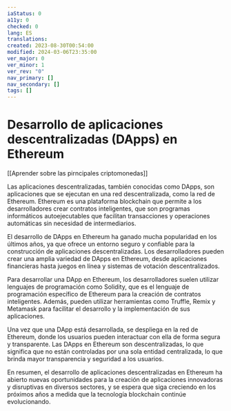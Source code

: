 ```yaml
---
iaStatus: 0
a11y: 0
checked: 0
lang: ES
translations: 
created: 2023-08-30T00:54:00
modified: 2024-03-06T23:35:00
ver_major: 0
ver_minor: 1
ver_rev: "0"
nav_primary: []
nav_secondary: []
tags: []
---
```

# Desarrollo de aplicaciones descentralizadas (DApps) en Ethereum

[[Aprender sobre las pirncipales criptomonedas]]

Las aplicaciones descentralizadas, también conocidas como DApps, son aplicaciones que se ejecutan en una red descentralizada, como la red de Ethereum. Ethereum es una plataforma blockchain que permite a los desarrolladores crear contratos inteligentes, que son programas informáticos autoejecutables que facilitan transacciones y operaciones automáticas sin necesidad de intermediarios.

El desarrollo de DApps en Ethereum ha ganado mucha popularidad en los últimos años, ya que ofrece un entorno seguro y confiable para la construcción de aplicaciones descentralizadas. Los desarrolladores pueden crear una amplia variedad de DApps en Ethereum, desde aplicaciones financieras hasta juegos en línea y sistemas de votación descentralizados.

Para desarrollar una DApp en Ethereum, los desarrolladores suelen utilizar lenguajes de programación como Solidity, que es el lenguaje de programación específico de Ethereum para la creación de contratos inteligentes. Además, pueden utilizar herramientas como Truffle, Remix y Metamask para facilitar el desarrollo y la implementación de sus aplicaciones.

Una vez que una DApp está desarrollada, se despliega en la red de Ethereum, donde los usuarios pueden interactuar con ella de forma segura y transparente. Las DApps en Ethereum son descentralizadas, lo que significa que no están controladas por una sola entidad centralizada, lo que brinda mayor transparencia y seguridad a los usuarios.

En resumen, el desarrollo de aplicaciones descentralizadas en Ethereum ha abierto nuevas oportunidades para la creación de aplicaciones innovadoras y disruptivas en diversos sectores, y se espera que siga creciendo en los próximos años a medida que la tecnología blockchain continúe evolucionando.
